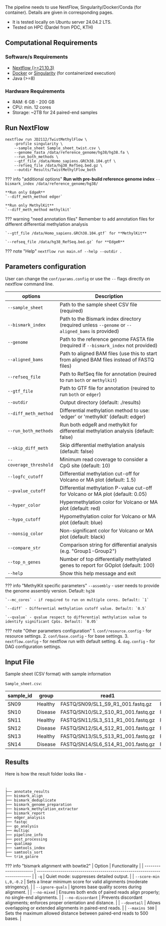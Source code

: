 The pipeline needs to use NextFlow, Singularity/Docker/Conda (for container). Details are given in corresponding pages.

- It is tested locally on Ubuntu server 24.04.2 LTS.
- Tested on HPC (Dardel from PDC, KTH)

## Computational Requirements

### Software/s Requirements

* [Nextflow (>=21.10.3)](https://www.nextflow.io/docs/latest/install.html#install-nextflow)
* [Docker](https://docs.docker.com/engine/install/) or [Singularity](https://singularity-tutorial.github.io/01-installation/) (for containerized execution)
* Java (>=8)

### Hardware Requirements
- RAM: 6 GB - 200 GB
- CPU: min. 12 cores
- Storage: ~2TB for 24 paired-end samples


## Run NextFlow

```
nextflow run JD2112/TwistMethylFlow \
    -profile singularity \
    --sample_sheet Sample_sheet_twist.csv \
    --genome_fasta /data/reference_genome/hg38/hg38.fa \ 
    --run_both_methods \
    --gtf_file /data/Homo_sapiens.GRCh38.104.gtf \
    --refseq_file /data/hg38_RefSeq.bed.gz \
    --outdir Results/TwistMethylFlow_both 
```

??? info "additional options"
    **Run with pre-build reference genome index**
    `--bismark_index /data/reference_genome/hg38/`

    **Run only EdgeR**
    `--diff_meth_method edger`

    **Run only MethylKit**
    `--diff_meth_method methylkit`


??? warning "need annotation files"
    Remember to add annotation files for different differential methylation analysis
    
    `--gtf_file /data/Homo_sapiens.GRCh38.104.gtf` for **MethylKit** 

    `--refseq_file /data/hg38_RefSeq.bed.gz` for **EdgeR**


??? note "Help"
    ```
    nextflow run main.nf --help --outdir .
    ```

## Parameters configuration

User can change the `conf/params.config` or use the `--` flags directly on nextflow command line.

| options | Description |
|--------|-----------------------------------------------------------|
| `--sample_sheet`       | Path to the sample sheet CSV file (required) |                                           
| `--bismark_index`      | Path to the Bismark index directory (required unless `--genome` or `--aligned_bams` is provided) |
| `--genome`             | Path to the reference genome FASTA file (required if `--bismark_index` not provided)| 
| `--aligned_bams`       | Path to aligned BAM files (use this to start from aligned BAM files instead of FASTQ files) |
| `--refseq_file`        | Path to RefSeq file for annotation (reuired to run `both` or `methylkit`)  |
| `--gtf_file`           | Path to GTF file for annotation (reuired to run `both` or `edger`)  |
| `--outdir`             | Output directory (default: ./results) |
| `--diff_meth_method`   | Differential methylation method to use: 'edger' or 'methylkit' (default: edger) | 
| `--run_both_methods`   | Run both edgeR and methylkit for differential methylation analysis (default: false) | 
| `--skip_diff_meth`     | Skip differential methylation analysis (default: false)   | 
| `--coverage_threshold` | Minimum read coverage to consider a CpG site (default: 10) |
| `--logfc_cutoff`       | Differential methylation cut-off for Volcano or MA plot (default: 1.5)    |  
| `--pvalue_cutoff`      | Differential methylation P-value cut-off for Volcano or MA plot (default: 0.05)      | 
| `--hyper_color`        | Hypermethylation color for Volcano or MA plot (default: red) |
| `--hypo_cutoff`        | Hypomethylation color for Volcano or MA plot (default: blue) |
| `--nonsig_color`       | Non-significant color for Volcano or MA plot (default: black) |
| `--compare_str`        | Comparison string for differential analysis (e.g. "Group1-Group2")  |
| `--top_n_genes`        | Number of top differentially methylated genes to report for GOplot (default: 100) |
| `--help`               | Show this help message and exit   | 


??? info "MethylKit specific parameters"
    `--assembly` - user needs to provide the genome assembly version. Default: `hg38`

    `--mc_cores` - if required to run on multiple cores. Default: `1`

    `--diff` - Differential methylation cutoff value. Default: `0.5`

    `--qvalue` - qvalue respect to differential methylation value to identify significant CpGs. Default: `0.05`


??? note "Other parameters configuration"
    1. `conf/resource.config` - for resource settings.
    2. `conf/base.config` - for base settings.
    3. `nextflow.config` - for nextflow run with default setting.
    4. `dag.config` - for DAG configuration settings.

## Input File

Sample sheet (CSV format) with sample information

`Sample_sheet.csv`:

| sample\_id | group   | read1                                 | read2                                 |
| ---------- | ------- | ------------------------------------- | ------------------------------------- |
| SN09       | Healthy | FASTQ/SN09/SL1\_S9\_R1\_001.fastq.gz  | FASTQ/SN09/SL1\_S9\_R2\_001.fastq.gz  |
| SN10       | Disease | FASTQ/SN10/SL2\_S10\_R1\_001.fastq.gz | FASTQ/SN10/SL2\_S10\_R2\_001.fastq.gz |
| SN11       | Healthy | FASTQ/SN11/SL3\_S11\_R1\_001.fastq.gz | FASTQ/SN11/SL3\_S11\_R2\_001.fastq.gz |
| SN12       | Disease | FASTQ/SN12/SL4\_S12\_R1\_001.fastq.gz | FASTQ/SN12/SL4\_S12\_R2\_001.fastq.gz |
| SN13       | Healthy | FASTQ/SN13/SL5\_S13\_R1\_001.fastq.gz | FASTQ/SN13/SL5\_S13\_R2\_001.fastq.gz |
| SN14       | Disease | FASTQ/SN14/SL6\_S14\_R1\_001.fastq.gz | FASTQ/SN14/SL6\_S14\_R2\_001.fastq.gz |

## Results

Here is how the result folder looks like -

```

.
├── annotate_results
├── bismark_align
├── bismark_deduplicate
├── bismark_genome_preparation
├── bismark_methylation_extractor
├── bismark_report
├── edger_analysis
├── fastqc
├── go_analysis
├── multiqc
├── pipeline_info
├── post_processing
├── qualimap
├── samtools_index
├── samtools_sort
└── trim_galore
```

??? info "bismark alignment with bowtie2"
    | Option                 | Functionality                                                               |
    | ---------------------- | --------------------------------------------------------------------------- |
    | `-q`                   | Quiet mode: suppresses detailed output.                                     |
    | `--score-min L,0,-0.2` | Sets a linear minimum score for valid alignments (moderate stringency).     |
    | `--ignore-quals`       | Ignores base quality scores during alignment.                               |
    | `--no-mixed`           | Ensures both ends of paired reads align properly; no single-end alignments. |
    | `--no-discordant`      | Prevents discordant alignments; enforces proper orientation and distance.   |
    | `--dovetail`           | Allows overlapping or extended alignments in paired-end reads.              |
    | `--maxins 500`         | Sets the maximum allowed distance between paired-end reads to 500 bases.    |